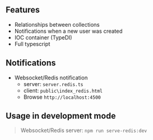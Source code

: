 ## Features
- Relationships between collections
- Notifications when a new user was created
- IOC container (TypeDI)
- Full typescript

## Notifications
- Websocket/Redis notification
    - server: `server.redis.ts`
    - client: `public\index_redis.html`
    - Browse `http://localhost:4500`

## Usage in development mode
> Websocket/Redis server: `npm run serve-redis:dev`

